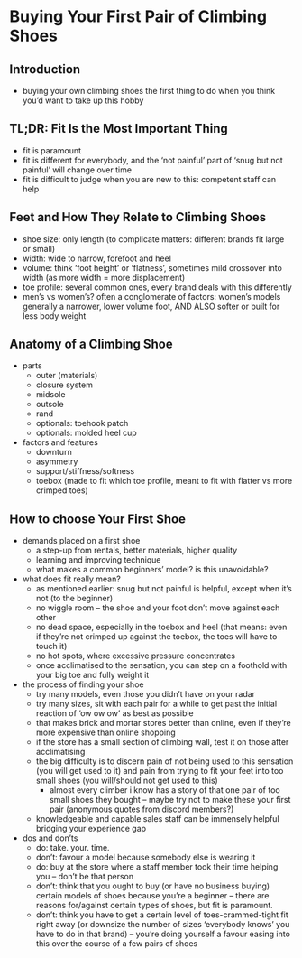 # Buying Your First Pair of Climbing Shoes

## Introduction

* buying your own climbing shoes the first thing to do when you think you’d want to take up this hobby

## TL;DR: Fit Is the Most Important Thing

* fit is paramount
* fit is different for everybody, and the ‘not painful’ part of ‘snug but not painful’ will change over time
* fit is difficult to judge when you are new to this: competent staff can help

## Feet and How They Relate to Climbing Shoes

* shoe size: only length (to complicate matters: different brands fit large or small)
* width: wide to narrow, forefoot and heel
* volume: think ‘foot height’ or ‘flatness’, sometimes mild crossover into width (as more width = more displacement)
* toe profile: several common ones, every brand deals with this differently
* men’s vs women’s? often a conglomerate of factors: women’s models generally a narrower, lower volume foot, AND ALSO softer or built for less body weight

## Anatomy of a Climbing Shoe

* parts
	* outer (materials)
	* closure system
	* midsole
	* outsole
	* rand
	* optionals: toehook patch
	* optionals: molded heel cup
* factors and features
	* downturn
	* asymmetry
	* support/stiffness/softness
	* toebox (made to fit which toe profile, meant to fit with flatter vs more crimped toes)

## How to choose Your First Shoe

* demands placed on a first shoe
	* a step-up from rentals, better materials, higher quality
	* learning and improving technique
	* what makes a common beginners’ model? is this unavoidable?
* what does fit really mean?
	* as mentioned earlier: snug but not painful is helpful, except when it’s not (to the beginner)
	* no wiggle room – the shoe and your foot don’t move against each other
	* no dead space, especially in the toebox and heel (that means: even if they’re not crimped up against the toebox, the toes will have to touch it)
	* no hot spots, where excessive pressure concentrates
	* once acclimatised to the sensation, you can step on a foothold with your big toe and fully weight it
* the process of finding your shoe
	* try many models, even those you didn’t have on your radar
	* try many sizes, sit with each pair for a while to get past the initial reaction of ‘ow ow ow’ as best as possible
	* that makes brick and mortar stores better than online, even if they’re more expensive than online shopping
	* if the store has a small section of climbing wall, test it on those after acclimatising
	* the big difficulty is to discern pain of not being used to this sensation (you will get used to it) and pain from trying to fit your feet into too small shoes (you will/should not get used to this)
		* almost every climber i know has a story of that one pair of too small shoes they bought – maybe try not to make these your first pair (anonymous quotes from discord members?)
	* knowledgeable and capable sales staff can be immensely helpful bridging your experience gap
* dos and don’ts
	* do: take. your. time.
	* don’t: favour a model because somebody else is wearing it
	* do: buy at the store where a staff member took their time helping you – don’t be that person
	* don’t: think that you ought to buy (or have no business buying) certain models of shoes because you’re a beginner – there are reasons for/against certain types of shoes, but fit is paramount.
	* don’t: think you have to get a certain level of toes-crammed-tight fit right away (or downsize the number of sizes ‘everybody knows’ you have to do in that brand) – you’re doing yourself a favour easing into this over the course of a few pairs of shoes
